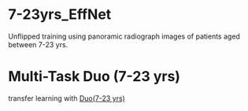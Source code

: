 # 7-23yrs_EffNet
Unflipped training using panoramic radiograph images of patients aged between 7-23 yrs.

# Multi-Task Duo (7-23 yrs)
transfer learning with [Duo(7-23 yrs)](Multi-Task_Duo/Train )
